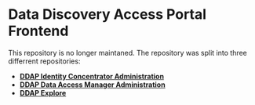 # Data Discovery Access Portal Frontend

This repository is no longer maintaned. The repository was split into three differrent repositories:

- [**DDAP Identity Concentrator Administration**](https://github.com/DNAstack/ddap-ic-admin)
- [**DDAP Data Access Manager Administration**](https://github.com/DNAstack/ddap-dam-admin)
- [**DDAP Explore**](https://github.com/DNAstack/ddap-explore)
